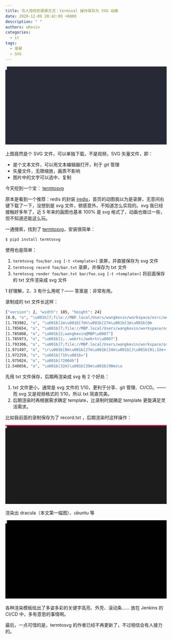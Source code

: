 ```yaml
---
title: 令人惊叹的录屏方式：terminal 操作保存为 SVG 动画
date: 2020-12-09 20:42:09 +0800
description: " "
authors: wKevin
categories:
  - it
tags:
  - 录屏
  - SVG
---
```


![](./images/record-dracula.svg)

上图竟然是个 SVG 文件，可以单独下载，不是视频，SVG 矢量文件，即：

- 是个文本文件，可以用文本编辑器打开，利于 git 管理
- 矢量文件，无限缩放，画质不影响
- 图片中的文字可以选中、复制

今天挖到一个宝： [termtosvg](https://github.com/nbedos/termtosvg)

<!--truncate-->

原本是看到一个推荐：redis 的封装 [iredis](https://iredis.io/)，首页的动图我以为是录屏，无意间右键下载了一下，没想到是 svg 文件，顿感意外，不知道怎么实现的。svg 我已经接触好多年了，近 5 年来的画图也基本 100% 是 svg 格式了，动画也做过一些，但不知道还能这么玩。

一通搜索，找到了 [termtosvg](https://github.com/nbedos/termtosvg)，安装很简单：

```bash
$ pip3 install termtosvg
```

使用也是简单：

1. `termtosvg foo/bar.svg [-t <template>]` 录屏，并直接保存为 svg 文件
2. `termtosvg record foo/bar.txt` 录屏，并保存为 txt 文件
3. `termtosvg render foo/bar.txt bar/foo.svg [-t <template>]` 将前面保存的 txt 文件渲染成 svg 文件

1 好理解，2、3 有什么用呢？—— 答案是：非常有用。

录制成的 txt 文件长这样：

```bash
{"version": 2, "width": 105, "height": 24}
[0.0, "o", "\u001b]7;file://MBP.local/Users/wangkevin/workspace/osrc/webrtc/webrtc\u0007"]
[1.783982, "o", "\u001b[1m\u001b[7m%\u001b[27m\u001b[1m\u001b[0m                                                                                                        \r \r"]
[1.785654, "o", "\u001b]7;file://MBP.local/Users/wangkevin/workspace/osrc/webrtc/webrtc\u0007"]
[1.785808, "o", "\u001b]2;wangkevin@MBP\u0007"]
[1.785973, "o", "\u001b]1;..webrtc/webrtc\u0007"]
[1.793306, "o", "\u001b]7;file://MBP.local/Users/wangkevin/workspace/osrc/webrtc/webrtc\u0007"]
[1.971497, "o", "\r\u001b[0m\u001b[27m\u001b[24m\u001b[J\u001b[01;32m➜  \u001b[36mwebrtc\u001b[00m \u001b[01;34mgit:(\u001b[31mmaster\u001b[34m)\u001b[00m \u001b[K"]
[1.972259, "o", "\u001b[?1h\u001b="]
[1.975024, "o", "\u001b[?2004h"]
[2.540656, "o", "\u001b[32ml\u001b[39m\u001b[90ms\u
```

先用 txt 文件保存，后期再渲染成 svg 有 2 个好处：

1. txt 文件更小，通常是 svg 文件的 1/10，更利于分享、git 管理、CI/CD。—— 而 svg 又是视频格式的 1/10，所以 txt 简直完美。
2. 后期渲染时再根据需求确定 template，比录制时就确定 template 更能满足灵活需求。

比如我前面的录制保存为了 record.txt ，后期渲染时这样操作：

![](./images/a-progress_bar.svg)

渲染出 dracula（本文第一幅图）、ubuntu 等

![](./images/record-ubuntu.svg)

各种渲染模板给出了多姿多彩的关键字高亮、外壳、滚动条…… 放在 Jenkins 的 CI/CD 中，多有意思的事情啊。

最后，一点可惜的是，termtosvg 的作者已经不再更新了，不过相信会有人接力的。
